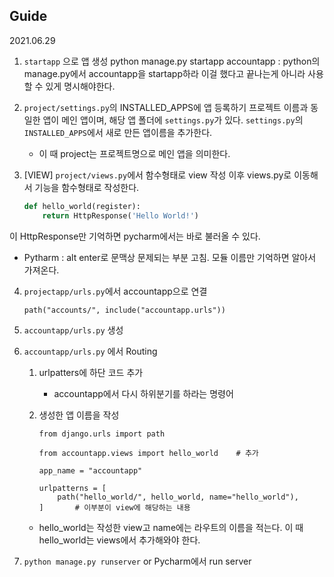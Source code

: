 ## Guide
2021.06.29

1. `startapp` 으로 앱 생성
python manage.py startapp accountapp
: python의 manage.py에서 accountapp을 startapp하라
이걸 했다고 끝나는게 아니라 사용할 수 있게 명시해야한다.

2. `project/settings.py`의 INSTALLED_APPS에 앱 등록하기
프로젝트 이름과 동일한 앱이 메인 앱이며, 해당 앱 폴더에 `settings.py`가 있다.
`settings.py`의 `INSTALLED_APPS`에서 새로 만든 앱이름을 추가한다.
    - 이 때 project는 프로젝트명으로 메인 앱을 의미한다.

3. [VIEW] `project/views.py`에서 함수형태로 view 작성
이후 views.py로 이동해서 기능을 함수형태로 작성한다.
    ```python
    def hello_world(register):
        return HttpResponse('Hello World!')
    ```
이 HttpResponse만 기억하면 pycharm에서는 바로 불러올 수 있다.

* Pytharm : alt enter로 문맥상 문제되는 부분 고침. 모듈 이름만 기억하면 알아서 가져온다.

4. `projectapp/urls.py`에서 accountapp으로 연결
    ```
    path("accounts/", include("accountapp.urls"))
    ```

5. `accountapp/urls.py` 생성
    

6. `accountapp/urls.py` 에서 Routing
    1. urlpatters에 하단 코드 추가
        - accountapp에서 다시 하위분기를 하라는 명령어
    2. 생성한 앱 이름을 작성

        ```
        from django.urls import path

        from accountapp.views import hello_world    # 추가

        app_name = "accountapp"

        urlpatterns = [
            path("hello_world/", hello_world, name="hello_world"),
        ]       # 이부분이 view에 해당하는 내용

        ```
    - hello_world는 작성한 view고 name에는 라우트의 이름을 적는다. 이 때 hello_world는 views에서 추가해와야 한다.

7. `python manage.py runserver` or Pycharm에서 run server

